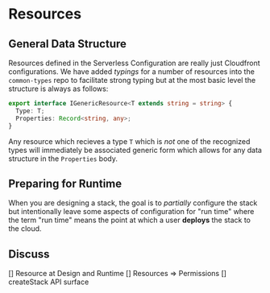 # Resources

## General Data Structure

Resources defined in the Serverless Configuration are really just Cloudfront configurations. We have added _typings_ for a number of resources into the `common-types` repo to facilitate strong typing but at the most basic level the structure is always as follows:

```ts
export interface IGenericResource<T extends string = string> {
  Type: T;
  Properties: Record<string, any>;
}
```

Any resource which recieves a type `T` which is _not_ one of the recognized types will immediately be associated generic form which allows for any data structure in the `Properties` body.

## Preparing for Runtime

When you are designing a stack, the goal is to _partially_ configure the stack but intentionally leave some aspects of configuration for "run time" where the term "run time" means the point at which a user **deploys** the stack to the cloud.

## Discuss

[] Resource at Design and Runtime
[] Resources => Permissions
[] createStack API surface